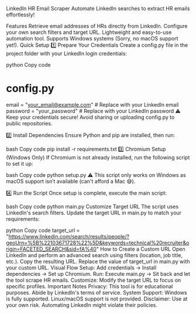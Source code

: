 
LinkedIn HR Email Scraper
Automate LinkedIn searches to extract HR emails effortlessly!

Features
Retrieve email addresses of HRs directly from LinkedIn.
Configure your own search filters and target URL.
Lightweight and easy-to-use automation tool.
Supports Windows systems (Sorry, no macOS support yet!).
Quick Setup
1️⃣ Prepare Your Credentials
Create a config.py file in the project folder with your LinkedIn login credentials:

python
Copy code
# config.py
email = "your_email@example.com"  # Replace with your LinkedIn email
password = "your_password"        # Replace with your LinkedIn password
⚠️ Keep your credentials secure! Avoid sharing or uploading config.py to public repositories.

2️⃣ Install Dependencies
Ensure Python and pip are installed, then run:

bash
Copy code
pip install -r requirements.txt
3️⃣ Chromium Setup (Windows Only)
If Chromium is not already installed, run the following script to set it up:

bash
Copy code
python setup.py
⚠️ This script only works on Windows as macOS support isn’t available (can't afford a Mac 😅).

4️⃣ Run the Script
Once setup is complete, execute the main script:

bash
Copy code
python main.py
Customize Target URL
The script uses LinkedIn's search filters. Update the target URL in main.py to match your requirements:

python
Copy code
target_url = "https://www.linkedin.com/search/results/people/?geoUrn=%5B%22103671728%22%5D&keywords=technical%20recruiter&origin=FACETED_SEARCH&sid=fA%40"
How to Create a Custom URL
Open LinkedIn and perform an advanced search using filters (location, job title, etc.).
Copy the resulting URL.
Replace the value of target_url in main.py with your custom URL.
Visual Flow
Setup: Add credentials → Install dependencies → Set up Chromium.
Run: Execute main.py → Sit back and let the tool scrape HR emails.
Customize: Modify the target URL to focus on specific profiles.
Important Notes
Privacy: This tool is for educational purposes. Abide by LinkedIn's terms of service.
System Support: Windows is fully supported. Linux/macOS support is not provided.
Disclaimer: Use at your own risk. Automating LinkedIn might violate their policies.
